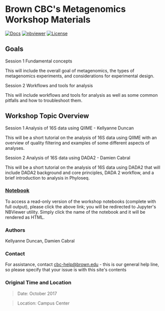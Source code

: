 # Brown CBC's Metagenomics Workshop Materials

[![Docs](https://img.shields.io/badge/docs-stable-blue.svg?style=flat-square)](https://compbiocore.github.io/metagenomics-workshop)
[![nbviewer](https://img.shields.io/badge/jupyter_notebooks-nbviewer-purple.svg?style=flat-square)](http://nbviewer.jupyter.org/github/compbiocore/metagenomics-workshop/tree/master/docs/src/notebooks)
[![License](https://img.shields.io/github/license/compbiocore/metagenomics-workshop.svg)](https://raw.githubusercontent.com/compbiocore/metagenomics-workshop/master/LICENSE)


## Goals

Session 1 Fundamental concepts

This will include the overall goal of metagenomics, the types of metagenomics experiments, and considerations for experimental design.

Session 2 Workflows and tools for analysis

This will include workflows and tools for analysis as well as some common pitfalls and how to troubleshoot them.

## Workshop Topic Overview

Session 1 Analysis of 16S data using QIIME - Kellyanne Duncan

This will be a short tutorial on the analysis of 16S data using QIIME with an overview of quality filtering and examples of some different aspects of analyses.

Session 2 Analysis of 16S data using DADA2 - Damien Cabral

This will be a short tutorial on the analysis of 16S data using DADA2 that will include DADA2 background and core principles, DADA 2 workflow, and a brief introduction to analysis in Phyloseq.

### **[Notebook](http://nbviewer.jupyter.org/github/compbiocore/metagenomics-workshop/tree/master/docs/src/notebooks)**

To access a read-only version of the workshop notebooks (complete with full output), please click the above link; you will be redirected to Jupyter's NBViewer utility.  Simply click the name of the notebook and it will be rendered as HTML.

### Authors

Kellyanne Duncan, Damien Cabral

### Contact

For assistance, contact cbc-help@brown.edu - this is our general help line, so please specify that your issue is with this site's contents

### Original Time and Location

> Date: October 2017

> Location: Campus Center
